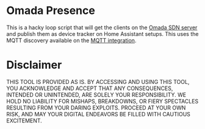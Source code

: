 # Omada Presence

This is a hacky loop script that will get the clients on the [Omada SDN server](https://www.tp-link.com/br/omada-sdn/) and publish them as device tracker on Home Assistant setups. This uses the MQTT discovery available on the [MQTT integration](https://www.home-assistant.io/integrations/mqtt).

# Disclaimer

THIS TOOL IS PROVIDED AS IS. BY ACCESSING AND USING THIS TOOL, YOU ACKNOWLEDGE AND ACCEPT THAT ANY CONSEQUENCES, INTENDED OR UNINTENDED, ARE SOLELY YOUR RESPONSIBILITY. WE HOLD NO LIABILITY FOR MISHAPS, BREAKDOWNS, OR FIERY SPECTACLES RESULTING FROM YOUR DARING EXPLOITS. PROCEED AT YOUR OWN RISK, AND MAY YOUR DIGITAL ENDEAVORS BE FILLED WITH CAUTIOUS EXCITEMENT.
